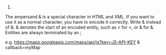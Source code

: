 1. 
The ampersand & is a special character in HTML and XML. If you want to use it as a normal character, you have to encode it correctly. Write &amp; instead of &:
& denotes the start of an encoded entity, such as &lt; for <, or &amp; for &. Entities are always terminated by an ;

e.g. https://maps.googleapis.com/maps/api/js?key=JS-API-KEY     &amp;       callback=myMap

